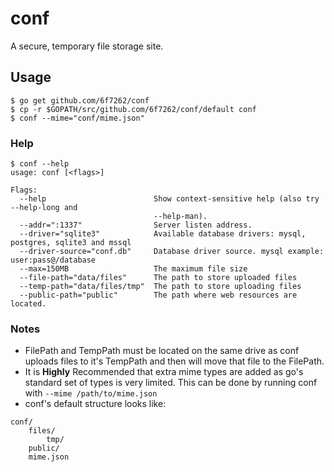 # conf
A secure, temporary file storage site.

## Usage
```
$ go get github.com/6f7262/conf
$ cp -r $GOPATH/src/github.com/6f7262/conf/default conf
$ conf --mime="conf/mime.json"
```

### Help
```
$ conf --help
usage: conf [<flags>]

Flags:
  --help                        Show context-sensitive help (also try --help-long and
                                --help-man).
  --addr=":1337"                Server listen address.
  --driver="sqlite3"            Available database drivers: mysql, postgres, sqlite3 and mssql
  --driver-source="conf.db"     Database driver source. mysql example: user:pass@/database
  --max=150MB                   The maximum file size
  --file-path="data/files"      The path to store uploaded files
  --temp-path="data/files/tmp"  The path to store uploading files
  --public-path="public"        The path where web resources are located.
```

### Notes
* FilePath and TempPath must be located on the same drive as conf uploads files to it's TempPath and then will move that file to the FilePath.
* It is **Highly** Recommended that extra mime types are added as go's standard set of types is very limited. This can be done by running conf with `--mime /path/to/mime.json`
* conf's default structure looks like:
```
conf/
	files/
		tmp/
	public/
	mime.json
```